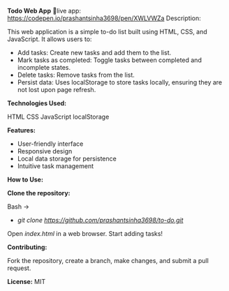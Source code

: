 **Todo Web App**
🔗live app: https://codepen.io/prashantsinha3698/pen/XWLVWZa
Description:

This web application is a simple to-do list built using HTML, CSS, and JavaScript. It allows users to:

- Add tasks: Create new tasks and add them to the list.
- Mark tasks as completed: Toggle tasks between completed and incomplete states.
- Delete tasks: Remove tasks from the list.
- Persist data: Uses localStorage to store tasks locally, ensuring they are not lost upon page refresh.

**Technologies Used:**

HTML
CSS
JavaScript
localStorage

**Features:**

- User-friendly interface
- Responsive design
- Local data storage for persistence
- Intuitive task management

**How to Use:**

**Clone the repository:**

Bash ->

- _git clone https://github.com/prashantsinha3698/to-do.git_

Open _index.html_ in a web browser.
Start adding tasks!

**Contributing:**

Fork the repository, create a branch, make changes, and submit a pull request.

**License:** MIT
